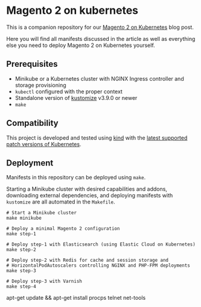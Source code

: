 Magento 2 on kubernetes
=======================

This is a companion repository for our
[Magento 2 on Kubernetes](https://kiwee.eu/magento-2-on-kubernetes/) blog post.

Here you will find all manifests discussed in the article as well as everything
else you need to deploy Magento 2 on Kubernetes yourself.

## Prerequisites

* Minikube or a Kubernetes cluster with NGINX Ingress controller and storage
  provisioning
* `kubectl` configured with the proper context
* Standalone version of [kustomize](https://kustomize.io/) v3.9.0 or newer
* `make`

## Compatibility

This project is developed and tested using [kind](https://kind.sigs.k8s.io/) with the [latest supported patch versions of Kubernetes](https://kubernetes.io/releases/).

## Deployment

Manifests in this repository can be deployed using `make`.

Starting a Minikube cluster with desired capabilities and addons, downloading
external dependencies, and deploying manifests with `kustomize` are all
automated in the `Makefile`.

```
# Start a Minikube cluster
make minikube

# Deploy a minimal Magento 2 configuration
make step-1

# Deploy step-1 with Elasticsearch (using Elastic Cloud on Kubernetes)
make step-2

# Deploy step-2 with Redis for cache and session storage and
# HorizontalPodAutoscalers controlling NGINX and PHP-FPM deployments
make step-3

# Deploy step-3 with Varnish
make step-4
```

apt-get update && apt-get install procps telnet net-tools
